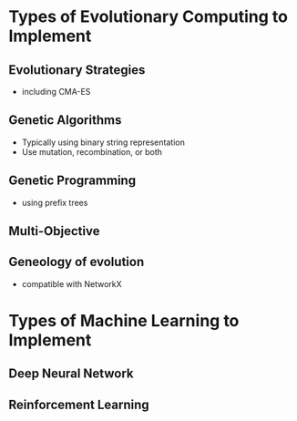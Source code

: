 # Types of Evolutionary Computing to Implement
## Evolutionary Strategies
- including CMA-ES

## Genetic Algorithms

- Typically using binary string representation
- Use mutation, recombination, or both


## Genetic Programming 
- using prefix trees

## Multi-Objective

## Geneology of evolution
- compatible with NetworkX

# Types of Machine Learning to Implement
## Deep Neural Network

## Reinforcement Learning